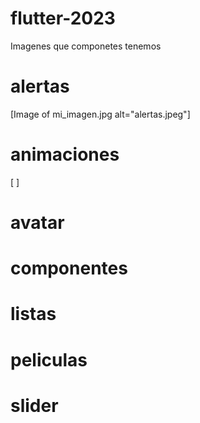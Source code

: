 # flutter-2023

Imagenes que componetes tenemos 
# alertas
[Image of mi_imagen.jpg alt="alertas.jpeg"]

# animaciones
[ ]
# avatar

# componentes

# listas

# peliculas

# slider